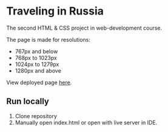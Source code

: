 # **Traveling in Russia**

The second HTML & CSS project in web-development course.  

The page is made for resolutions:
* 767px and below
* 768px to 1023px
* 1024px to 1279px
* 1280px and above

View deployed page [here](https://vlad-lis.github.io/russian-travel/).  


## Run locally
1. Clone repository
2. Manually open index.html or open with live server in IDE.
